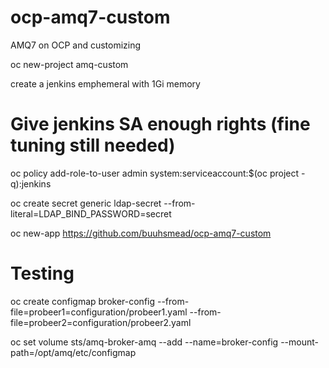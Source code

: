 # ocp-amq7-custom
AMQ7 on OCP and customizing

oc new-project amq-custom

create a jenkins emphemeral with 1Gi memory


# Give jenkins SA enough rights (fine tuning still needed)
oc policy add-role-to-user admin system:serviceaccount:$(oc project -q):jenkins

oc create secret generic ldap-secret --from-literal=LDAP_BIND_PASSWORD=secret

oc new-app https://github.com/buuhsmead/ocp-amq7-custom


# Testing
oc create configmap broker-config --from-file=probeer1=configuration/probeer1.yaml --from-file=probeer2=configuration/probeer2.yaml

oc set volume sts/amq-broker-amq --add --name=broker-config --mount-path=/opt/amq/etc/configmap
